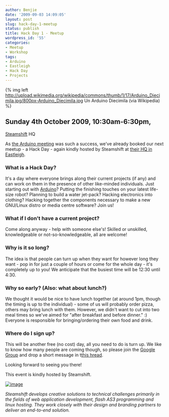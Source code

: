 ```yaml
---
author: Benjie
date: '2009-09-03 14:09:05'
layout: post
slug: hack-day-1-meetup
status: publish
title: Hack Day 1 - Meetup
wordpress_id: '55'
categories:
- Meetup
- Workshop
tags:
- Arduino
- Eastleigh
- Hack Day
- Projects
---
```


{% img left http://upload.wikimedia.org/wikipedia/commons/thumb/1/17/Arduino_Diecimila.jpg/800px-Arduino_Diecimila.jpg Un Arduino Diecimila (via Wikipedia) %}

## Sunday 4th October 2009, 10:30am-6:30pm,
[Steamshift](http://steamshift.net/ "Steamshift") HQ

As 
[the Arduino meeting](http://www.southackton.org.uk/2009/09/review-of-the-arduino-meet/ "Review of the Arduino Meet")
was such a success, we've already booked our next meetup - a Hack Day -
again kindly hosted by Steamshift at 
[their HQ in Eastleigh](http://steamshift.net/page/contact "Steamshift HQ").

### What is a Hack Day?

It's a day where everyone brings along their current projects (if any)
and can work on them in the presence of other like-minded individuals.
Just starting out with [Arduino](http://www.arduino.cc/ "Arduino")?
Putting the finishing touches on your latest life-size robot? Planning
to build a water jet-pack? Hacking electronics into clothing? Hacking
together the components necessary to make a new GNU/Linux distro or
media centre software? Join us!

### What if I don't have a current project?

Come along anyway - help with someone else's! Skilled or unskilled,
knowledgeable or not-so-knowledgeable, all are welcome!

### Why is it so long?

The idea is that people can turn up when they want for however long they
want - pop in for just a couple of hours or come for the whole day -
it's completely up to you! We anticipate that the busiest time will be
12:30 until 4:30.

### Why so early? (Also: what about lunch?)

We thought it would be nice to have lunch together (at around 1pm,
though the timing is up to the individual) - some of us will probably
order pizza, others may bring lunch with them. However, we didn't want
to cut into two meal times so we've aimed for "after breakfast and
before dinner." :) Everyone is responsible for bringing/ordering their
own food and drink.

### Where do I sign up?

This will be another free (no cost) day, all you need to do is turn up.
We like to know how many people are coming though, so please join the
[Google Group](http://groups.google.com/group/southackton "SoutHACKton Google Group")
and drop a short message in 
t[this hread](http://groups.google.com/group/southackton/browse_thread/thread/8cacb10d7087a8ac).

Looking forward to seeing you there!

This event is kindly hosted by Steamshift.

[![image](/wp-content/uploads/2009/07/steamshift.png)](http://steamshift.net/)

*Steamshift develops creative solutions to technical challenges
primarily in the fields of web application development, flash AS3
programming and linux hosting. They work closely with their design and
branding partners to deliver an end-to-end solution.*
